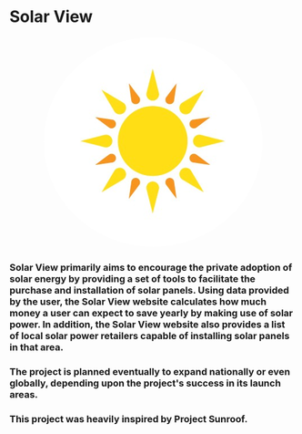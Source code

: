 # Solar View 
<p align="center">
  <img src="logo.jpg" style="border-radius:50%"/>
</p>
 
### Solar View primarily aims to encourage the private adoption of solar energy by providing a set of tools to facilitate the purchase and installation of solar panels. Using data provided by the user, the Solar View website calculates how much money a user can expect to save yearly by making use of solar power. In addition, the Solar View website also provides a list of local solar power retailers capable of installing solar panels in that area.

### The project is planned eventually to expand nationally or even globally, depending upon the project's success in its launch areas.

### This project was heavily inspired by Project Sunroof.
